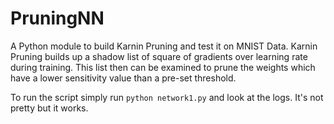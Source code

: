 # PruningNN

A Python module to build Karnin Pruning and test it on MNIST Data. Karnin Pruning builds up a shadow list of square of gradients over learning rate during training. This list then can be examined to prune the weights which have a lower sensitivity value than a pre-set threshold. 



To run the script simply run `python network1.py` and look at the logs. It's not pretty but it works. 
